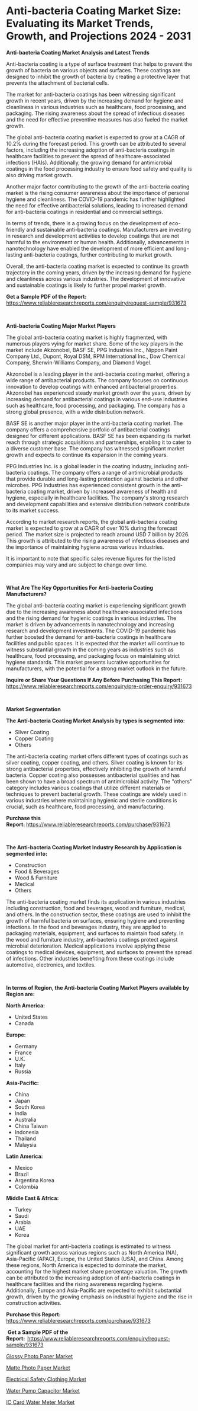 <p><h1>Anti-bacteria Coating Market Size: Evaluating its Market Trends, Growth, and Projections 2024 - 2031</h1></p><p><strong>Anti-bacteria Coating Market Analysis and Latest Trends</strong></p>
<p><p>Anti-bacteria coating is a type of surface treatment that helps to prevent the growth of bacteria on various objects and surfaces. These coatings are designed to inhibit the growth of bacteria by creating a protective layer that prevents the attachment of bacterial cells.</p><p>The market for anti-bacteria coatings has been witnessing significant growth in recent years, driven by the increasing demand for hygiene and cleanliness in various industries such as healthcare, food processing, and packaging. The rising awareness about the spread of infectious diseases and the need for effective preventive measures has also fueled the market growth.</p><p>The global anti-bacteria coating market is expected to grow at a CAGR of 10.2% during the forecast period. This growth can be attributed to several factors, including the increasing adoption of anti-bacteria coatings in healthcare facilities to prevent the spread of healthcare-associated infections (HAIs). Additionally, the growing demand for antimicrobial coatings in the food processing industry to ensure food safety and quality is also driving market growth.</p><p>Another major factor contributing to the growth of the anti-bacteria coating market is the rising consumer awareness about the importance of personal hygiene and cleanliness. The COVID-19 pandemic has further highlighted the need for effective antibacterial solutions, leading to increased demand for anti-bacteria coatings in residential and commercial settings.</p><p>In terms of trends, there is a growing focus on the development of eco-friendly and sustainable anti-bacteria coatings. Manufacturers are investing in research and development activities to develop coatings that are not harmful to the environment or human health. Additionally, advancements in nanotechnology have enabled the development of more efficient and long-lasting anti-bacteria coatings, further contributing to market growth.</p><p>Overall, the anti-bacteria coating market is expected to continue its growth trajectory in the coming years, driven by the increasing demand for hygiene and cleanliness across various industries. The development of innovative and sustainable coatings is likely to further propel market growth.</p></p>
<p><strong>Get a Sample PDF of the Report:&nbsp;</strong> <a href="https://www.reliableresearchreports.com/enquiry/request-sample/931673">https://www.reliableresearchreports.com/enquiry/request-sample/931673</a></p>
<p>&nbsp;</p>
<p><strong>Anti-bacteria Coating Major Market Players</strong></p>
<p><p>The global anti-bacteria coating market is highly fragmented, with numerous players vying for market share. Some of the key players in the market include Akzonobel, BASF SE, PPG Industries Inc., Nippon Paint Company Ltd., Dupont, Royal DSM, RPM International Inc., Dow Chemical Company, Sherwin-Williams Company, and Diamond Vogel.</p><p>Akzonobel is a leading player in the anti-bacteria coating market, offering a wide range of antibacterial products. The company focuses on continuous innovation to develop coatings with enhanced antibacterial properties. Akzonobel has experienced steady market growth over the years, driven by increasing demand for antibacterial coatings in various end-use industries such as healthcare, food processing, and packaging. The company has a strong global presence, with a wide distribution network.</p><p>BASF SE is another major player in the anti-bacteria coating market. The company offers a comprehensive portfolio of antibacterial coatings designed for different applications. BASF SE has been expanding its market reach through strategic acquisitions and partnerships, enabling it to cater to a diverse customer base. The company has witnessed significant market growth and expects to continue its expansion in the coming years.</p><p>PPG Industries Inc. is a global leader in the coating industry, including anti-bacteria coatings. The company offers a range of antimicrobial products that provide durable and long-lasting protection against bacteria and other microbes. PPG Industries has experienced consistent growth in the anti-bacteria coating market, driven by increased awareness of health and hygiene, especially in healthcare facilities. The company's strong research and development capabilities and extensive distribution network contribute to its market success.</p><p>According to market research reports, the global anti-bacteria coating market is expected to grow at a CAGR of over 10% during the forecast period. The market size is projected to reach around USD 7 billion by 2026. This growth is attributed to the rising awareness of infectious diseases and the importance of maintaining hygiene across various industries.</p><p>It is important to note that specific sales revenue figures for the listed companies may vary and are subject to change over time.</p></p>
<p>&nbsp;</p>
<p><strong>What Are The Key Opportunities For Anti-bacteria Coating Manufacturers?</strong></p>
<p><p>The global anti-bacteria coating market is experiencing significant growth due to the increasing awareness about healthcare-associated infections and the rising demand for hygienic coatings in various industries. The market is driven by advancements in nanotechnology and increasing research and development investments. The COVID-19 pandemic has further boosted the demand for anti-bacteria coatings in healthcare facilities and public spaces. It is expected that the market will continue to witness substantial growth in the coming years as industries such as healthcare, food processing, and packaging focus on maintaining strict hygiene standards. This market presents lucrative opportunities for manufacturers, with the potential for a strong market outlook in the future.</p></p>
<p><strong>Inquire or Share Your Questions If Any Before Purchasing This Report:</strong> <a href="https://www.reliableresearchreports.com/enquiry/pre-order-enquiry/931673">https://www.reliableresearchreports.com/enquiry/pre-order-enquiry/931673</a></p>
<p>&nbsp;</p>
<p><strong>Market Segmentation</strong></p>
<p><strong>The Anti-bacteria Coating Market Analysis by types is segmented into:</strong></p>
<p><ul><li>Silver Coating</li><li>Copper Coating</li><li>Others</li></ul></p>
<p><p>The anti-bacteria coating market offers different types of coatings such as silver coating, copper coating, and others. Silver coating is known for its strong antibacterial properties, effectively inhibiting the growth of harmful bacteria. Copper coating also possesses antibacterial qualities and has been shown to have a broad spectrum of antimicrobial activity. The "others" category includes various coatings that utilize different materials or techniques to prevent bacterial growth. These coatings are widely used in various industries where maintaining hygienic and sterile conditions is crucial, such as healthcare, food processing, and manufacturing.</p></p>
<p><strong>Purchase this Report:&nbsp;</strong><a href="https://www.reliableresearchreports.com/purchase/931673">https://www.reliableresearchreports.com/purchase/931673</a></p>
<p>&nbsp;</p>
<p><strong>The Anti-bacteria Coating Market Industry Research by Application is segmented into:</strong></p>
<p><ul><li>Construction</li><li>Food & Beverages</li><li>Wood & Furniture</li><li>Medical</li><li>Others</li></ul></p>
<p><p>The anti-bacteria coating market finds its application in various industries including construction, food and beverages, wood and furniture, medical, and others. In the construction sector, these coatings are used to inhibit the growth of harmful bacteria on surfaces, ensuring hygiene and preventing infections. In the food and beverages industry, they are applied to packaging materials, equipment, and surfaces to maintain food safety. In the wood and furniture industry, anti-bacteria coatings protect against microbial deterioration. Medical applications involve applying these coatings to medical devices, equipment, and surfaces to prevent the spread of infections. Other industries benefiting from these coatings include automotive, electronics, and textiles.</p></p>
<p>&nbsp;</p>
<p><strong>In terms of Region, the Anti-bacteria Coating Market Players available by Region are:</strong></p>
<p>
    <p> <strong> North America: </strong>
        <ul>
            <li>United States</li>
            <li>Canada</li>
        </ul>
        </p> 
    <p> <strong> Europe: </strong>
        <ul>
            <li>Germany</li>
            <li>France</li>
            <li>U.K.</li>
            <li>Italy</li>
            <li>Russia</li>
        </ul>
        </p> 
    <p> <strong> Asia-Pacific: </strong>
        <ul>
            <li>China</li>
            <li>Japan</li>
            <li>South Korea</li>
            <li>India</li>
            <li>Australia</li>
            <li>China Taiwan</li>
            <li>Indonesia</li>
            <li>Thailand</li>
            <li>Malaysia</li>
        </ul>
        </p> 
    <p> <strong> Latin America: </strong>
        <ul>
            <li>Mexico</li>
            <li>Brazil</li>
            <li>Argentina Korea</li>
            <li>Colombia</li>
        </ul>
        </p> 
    <p> <strong> Middle East & Africa: </strong>
        <ul>
            <li>Turkey</li>
            <li>Saudi</li>
            <li>Arabia</li>
            <li>UAE</li>
            <li>Korea</li>
        </ul>
    </p>
    </p>
<p><p>The global market for anti-bacteria coatings is estimated to witness significant growth across various regions such as North America (NA), Asia-Pacific (APAC), Europe, the United States (USA), and China. Among these regions, North America is expected to dominate the market, accounting for the highest market share percentage valuation. The growth can be attributed to the increasing adoption of anti-bacteria coatings in healthcare facilities and the rising awareness regarding hygiene. Additionally, Europe and Asia-Pacific are expected to exhibit substantial growth, driven by the growing emphasis on industrial hygiene and the rise in construction activities.</p></p>
<p><strong>Purchase this Report: </strong><a href="https://www.reliableresearchreports.com/purchase/931673">https://www.reliableresearchreports.com/purchase/931673</a></p>
<p>&nbsp;<strong>Get a Sample PDF of the Report:&nbsp;&nbsp;</strong><a href="https://www.reliableresearchreports.com/enquiry/request-sample/931673">https://www.reliableresearchreports.com/enquiry/request-sample/931673</a></p>
<p><strong></strong></p>
<p><p><a href="https://medium.com/@anamariaagolli86/glossy-photo-paper-market-exploring-market-share-market-trends-and-future-growth-19efbfbbfd03">Glossy Photo Paper Market</a></p><p><a href="https://medium.com/@anamariaagolli86/matte-photo-paper-market-exploring-market-share-market-trends-and-future-growth-8b9102fe4f80">Matte Photo Paper Market</a></p><p><a href="https://medium.com/@anamariaagolli86/electrical-safety-clothing-market-competitive-analysis-market-trends-and-forecast-to-2031-231fdf354af2">Electrical Safety Clothing Market</a></p><p><a href="https://medium.com/@scanw41036/water-pump-capacitor-market-trends-forecast-and-competitive-analysis-to-2031-95a2ae07b8cb">Water Pump Capacitor Market</a></p><p><a href="https://medium.com/p/ecbc1b72df21/edit">IC Card Water Meter Market</a></p></p>